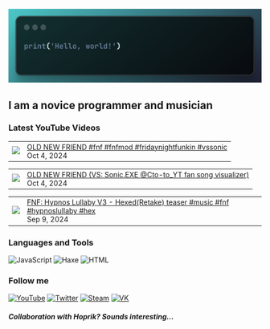 [![Header](https://github.com/Nyan33/Nyan33/blob/main/assets/header.png)](https://www.youtube.com/channel/UCV-am5JX65zCBZZCsX4Fm2w)

## I am a novice programmer and musician

### Latest YouTube Videos
<!-- BLOG-POST-LIST:START --><table><tr><td><a href="https://www.youtube.com/watch?v=AkAksG8lsOE"><img width="140px" src="https://i.ytimg.com/vi/AkAksG8lsOE/mqdefault.jpg"></a></td>
<td><a href="https://www.youtube.com/watch?v=AkAksG8lsOE">OLD NEW FRIEND #fnf #fnfmod #fridaynightfunkin #vssonic</a><br/>Oct 4, 2024</td></tr></table>
<table><tr><td><a href="https://www.youtube.com/watch?v=HMqwxOd79IE"><img width="140px" src="https://i.ytimg.com/vi/HMqwxOd79IE/mqdefault.jpg"></a></td>
<td><a href="https://www.youtube.com/watch?v=HMqwxOd79IE">OLD NEW FRIEND &lpar;VS: Sonic.EXE @Cto-to_YT fan song visualizer&rpar;</a><br/>Oct 4, 2024</td></tr></table>
<table><tr><td><a href="https://www.youtube.com/watch?v=diymXbqXzko"><img width="140px" src="https://i.ytimg.com/vi/diymXbqXzko/mqdefault.jpg"></a></td>
<td><a href="https://www.youtube.com/watch?v=diymXbqXzko">FNF: Hypnos Lullaby V3 - Hexed&lpar;Retake&rpar; teaser #music #fnf #hypnoslullaby #hex</a><br/>Sep 9, 2024</td></tr></table>
<!-- BLOG-POST-LIST:END -->

### Languages and Tools
![JavaScript](https://img.shields.io/badge/-JavaScript-0B1216?style=for-the-badge&logo=JavaScript)
![Haxe](https://img.shields.io/badge/-Haxe-0B1216?style=for-the-badge&logo=Haxe)
![HTML](https://img.shields.io/badge/-HTML-0B1216?style=for-the-badge&logo=HTML5)

### Follow me
[![YouTube](https://img.shields.io/badge/-YouTube-0B1216?style=for-the-badge&logo=YouTube&logoColor=FF0038)](https://www.youtube.com/channel/UCV-am5JX65zCBZZCsX4Fm2w)
[![Twitter](https://img.shields.io/badge/-Twitter-0B1216?style=for-the-badge&logo=Twitter)](https://twitter.com/NyanBunBun1)
[![Steam](https://img.shields.io/badge/-Steam-0B1216?style=for-the-badge&logo=Steam)](https://steamcommunity.com/id/nyanbun/)
[![VK](https://img.shields.io/badge/-Vkontakte-0B1216?style=for-the-badge&logo=Vk&logoColor=1195F5)](https://vk.com/nyanbus)

##### Collaboration with Hoprik? Sounds interesting...